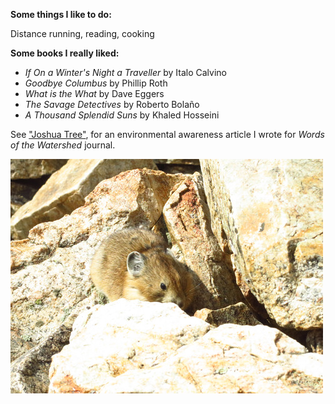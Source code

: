 ﻿**Some things I like to do:**

Distance running, reading, cooking

**Some books I really liked:**

-   _If On a Winter's Night a Traveller_  by Italo Calvino
-   _Goodbye Columbus_  by Phillip Roth
-   _What is the What_  by Dave Eggers
-   _The Savage Detectives_  by Roberto Bolaño
-   _A Thousand Splendid Suns_ by Khaled Hosseini

  
  
See ["Joshua Tree"](https://issuu.com/wowjournal/docs/journal_2016_final?e=11454900%2F38192403), for an environmental awareness article I wrote for _Words of the Watershed_ journal.

![](ching-photos/rsz_pika.jpg)
